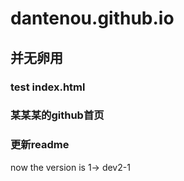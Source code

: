 # dantenou.github.io

## 并无卵用

### test index.html

### 某某某的github首页

### 更新readme

now the version is 1-> dev2-1
